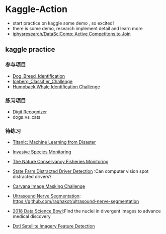 # Kaggle-Action

- start practice on kaggle some demo , so excited!
- there is some demo, research implement detail and learn more
- [iphysresearch/DataSciComp: Active Competitons to Join ](https://github.com/iphysresearch/DataSciComp)

## kaggle practice

### 参与项目

- [Dog_Breed_Identification](https://www.kaggle.com/c/dog-breed-identification)
- [Iceberg_Classifier_Challenge](https://www.kaggle.com/c/statoil-iceberg-classifier-challenge)
- [Humpback Whale Identification Challenge](https://www.kaggle.com/c/whale-categorization-playground)

### 练习项目

- [Digit Recognizer](https://www.kaggle.com/c/digit-recognizer)
- dogs_vs_cats

### 待练习

- [Titanic: Machine Learning from Disaster](https://www.kaggle.com/c/titanic)
- [Invasive Species Monitoring](https://www.kaggle.com/c/invasive-species-monitoring)
- [The Nature Conservancy Fisheries Monitoring](https://www.kaggle.com/c/the-nature-conservancy-fisheries-monitoring)

- [State Farm Distracted Driver Detection](https://www.kaggle.com/c/state-farm-distracted-driver-detection) :Can computer vision spot distracted drivers?

- [Carvana Image Masking Challenge](https://www.kaggle.com/c/carvana-image-masking-challenge)
- [Ultrasound Nerve Segmentation](https://www.kaggle.com/c/ultrasound-nerve-segmentation): https://github.com/raghakot/ultrasound-nerve-segmentation
- [2018 Data Science Bowl](https://www.kaggle.com/c/data-science-bowl-2018):Find the nuclei in divergent images to advance medical discovery

- [Dstl Satellite Imagery Feature Detection](https://www.kaggle.com/c/dstl-satellite-imagery-feature-detection)
